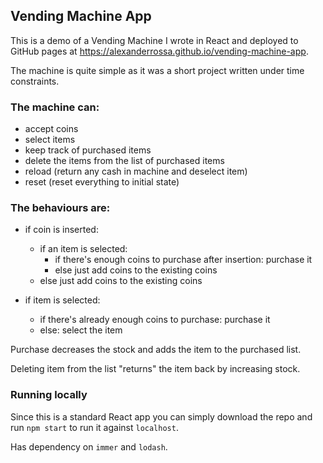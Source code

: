 ## Vending Machine App

This is a demo of a Vending Machine I wrote in React and deployed to GitHub pages at https://alexanderrossa.github.io/vending-machine-app.

The machine is quite simple as it was a short project written under time constraints.

### The machine can:
- accept coins
- select items
- keep track of purchased items
- delete the items from the list of purchased items
- reload (return any cash in machine and deselect item)
- reset (reset everything to initial state)

### The behaviours are:
- if coin is inserted:
  - if an item is selected:
    - if there's enough coins to purchase after insertion: purchase it
    - else just add coins to the existing coins
  - else just add coins to the existing coins

- if item is selected:
  - if there's already enough coins to purchase: purchase it
  - else: select the item

Purchase decreases the stock and adds the item to the purchased list.

Deleting item from the list "returns" the item back by increasing stock.

### Running locally

Since this is a standard React app you can simply download the repo and run `npm start` to run it against `localhost`.

Has dependency on `immer` and `lodash`.